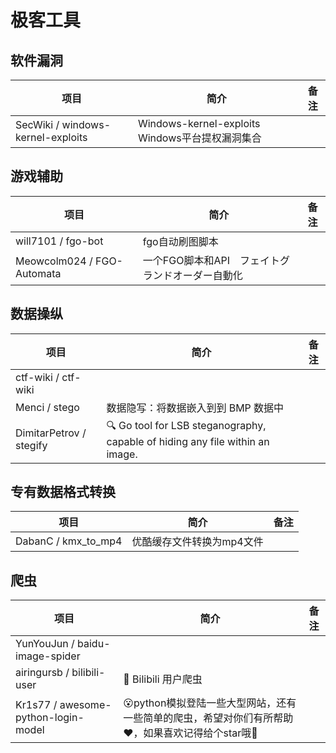 # 极客工具

## 软件漏洞

| 项目 | 简介 | 备注 |
| --- | --- | --- |
| SecWiki / windows-kernel-exploits | Windows-kernel-exploits Windows平台提权漏洞集合 |

## 游戏辅助

| 项目 | 简介 | 备注 |
| --- | --- | --- |
| will7101 / fgo-bot | fgo自动刷图脚本 |
| Meowcolm024 / FGO-Automata | 一个FGO脚本和API　フェイトグランドオーダー自動化 |

## 数据操纵

| 项目 | 简介 | 备注 |
| --- | --- | --- |
| ctf-wiki / ctf-wiki |
| Menci / stego | 数据隐写：将数据嵌入到到 BMP 数据中 |
| DimitarPetrov / stegify | 🔍 Go tool for LSB steganography, capable of hiding any file within an image. |

## 专有数据格式转换

| 项目 | 简介 | 备注 |
| --- | --- | --- |
| DabanC / kmx_to_mp4 | 优酷缓存文件转换为mp4文件 |

## 爬虫

| 项目 | 简介 | 备注 |
| --- | --- | --- |
| YunYouJun / baidu-image-spider |
| airingursb / bilibili-user | 🍥 Bilibili 用户爬虫 |
| Kr1s77 / awesome-python-login-model | 😮python模拟登陆一些大型网站，还有一些简单的爬虫，希望对你们有所帮助❤️，如果喜欢记得给个star哦🌟 |
